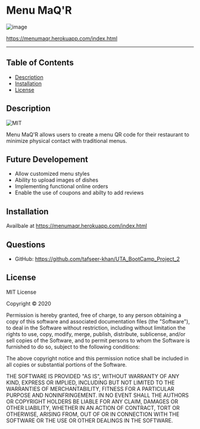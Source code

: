 # Menu MaQ'R

![image](https://user-images.githubusercontent.com/70990105/109206387-6a178900-776d-11eb-9a70-69f3fb438eb0.png)

https://menumaqr.herokuapp.com/index.html

<hr>

## Table of Contents
* [Description](#description)
* [Installation](#installation)
* [License](#license)
        
## Description

![MIT](https://img.shields.io/badge/License-MIT-green)

Menu MaQ'R allows users to create a menu QR code for their restaurant to minimize physical contact with traditional menus.

## Future Developement
* Allow customized menu styles
* Ability to upload images of dishes
* Implementing functional online orders
* Enable the use of coupons and abilty to add reviews

## Installation
Availbale at https://menumaqr.herokuapp.com/index.html

## Questions
* GitHub: https://github.com/tafseer-khan/UTA_BootCamp_Project_2

## License

MIT License

Copyright © 2020

Permission is hereby granted, free of charge, to any person obtaining a copy
of this software and associated documentation files (the "Software"), to deal
in the Software without restriction, including without limitation the rights
to use, copy, modify, merge, publish, distribute, sublicense, and/or sell
copies of the Software, and to permit persons to whom the Software is
furnished to do so, subject to the following conditions:

The above copyright notice and this permission notice shall be included in all
copies or substantial portions of the Software.

THE SOFTWARE IS PROVIDED "AS IS", WITHOUT WARRANTY OF ANY KIND, EXPRESS OR
IMPLIED, INCLUDING BUT NOT LIMITED TO THE WARRANTIES OF MERCHANTABILITY,
FITNESS FOR A PARTICULAR PURPOSE AND NONINFRINGEMENT. IN NO EVENT SHALL THE
AUTHORS OR COPYRIGHT HOLDERS BE LIABLE FOR ANY CLAIM, DAMAGES OR OTHER
LIABILITY, WHETHER IN AN ACTION OF CONTRACT, TORT OR OTHERWISE, ARISING FROM,
OUT OF OR IN CONNECTION WITH THE SOFTWARE OR THE USE OR OTHER DEALINGS IN THE
SOFTWARE.
